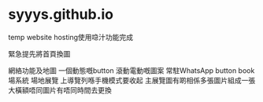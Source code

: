# syyys.github.io
temp website hosting使用喼汁功能完成

緊急提先將首頁換圖

網絡功能及地圖
一個動態嘅button
滾動電動嘅圖案
常駐WhatsApp button
book場系統
場地展覽
上導覽列喺手機模式要收起
主展覽圖有啲相係多張圖片組成一張大橫額唔同圖片有唔同時間去更換
